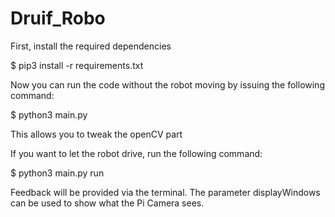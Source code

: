 # Druif_Robo
First, install the required dependencies

$ pip3 install -r requirements.txt

Now you can run the code without the robot moving by issuing the following command:

$ python3 main.py

This allows you to tweak the openCV part

If you want to let the robot drive, run the following command:

$ python3 main.py run

Feedback will be provided via the terminal. 
The parameter displayWindows can be used to show what the Pi Camera sees.
